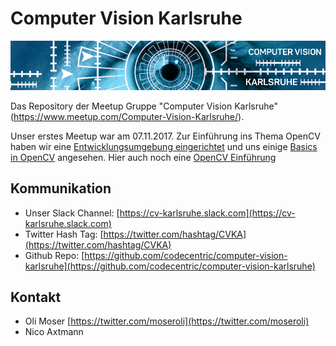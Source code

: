 # Computer Vision Karlsruhe

![meetup CV Karlsruhe](resources/images/meetup-banner.png)

Das Repository der Meetup Gruppe "Computer Vision Karlsruhe" (https://www.meetup.com/Computer-Vision-Karlsruhe/).

Unser erstes Meetup war am 07.11.2017. Zur Einführung ins Thema OpenCV haben wir eine 
[Entwicklungsumgebung eingerichtet](docs/computer-vision-dev-env-einrichten.md) und uns einige 
[Basics in OpenCV](docs/CV_KA_Meetup_1_7_November_2017/opencv-introduction/1_OpenCV_Introduction.ipynb) angesehen. Hier 
auch noch eine [OpenCV Einführung](https://blog.codecentric.de/2017/06/einfuehrung-in-computer-vision-mit-opencv-und-python/)


## Kommunikation

* Unser Slack Channel: [https://cv-karlsruhe.slack.com](https://cv-karlsruhe.slack.com)
* Twitter Hash Tag: [https://twitter.com/hashtag/CVKA](https://twitter.com/hashtag/CVKA)
* Github Repo: [https://github.com/codecentric/computer-vision-karlsruhe](https://github.com/codecentric/computer-vision-karlsruhe)


## Kontakt

* Oli Moser [https://twitter.com/moseroli](https://twitter.com/moseroli)
* Nico Axtmann

